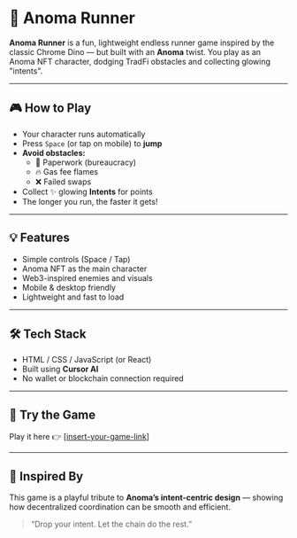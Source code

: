 # 🧠 Anoma Runner

**Anoma Runner** is a fun, lightweight endless runner game inspired by the classic Chrome Dino — but built with an **Anoma** twist. You play as an Anoma NFT character, dodging TradFi obstacles and collecting glowing "intents".

---

## 🎮 How to Play

- Your character runs automatically
- Press `Space` (or tap on mobile) to **jump**
- **Avoid obstacles:**
  - 📄 Paperwork (bureaucracy)
  - 🔥 Gas fee flames
  - ❌ Failed swaps
- Collect ✨ glowing **Intents** for points
- The longer you run, the faster it gets!

---

## 💡 Features

- Simple controls (Space / Tap)
- Anoma NFT as the main character
- Web3-inspired enemies and visuals
- Mobile & desktop friendly
- Lightweight and fast to load

---

## 🛠️ Tech Stack

- HTML / CSS / JavaScript (or React)
- Built using **Cursor AI**
- No wallet or blockchain connection required

---

## 🔗 Try the Game

Play it here 👉 [[insert-your-game-link](https://gladius1806.github.io/Anoma-intent-run/)]

---

## 🐢 Inspired By

This game is a playful tribute to **Anoma’s intent-centric design** — showing how decentralized coordination can be smooth and efficient.

> “Drop your intent. Let the chain do the rest.”
